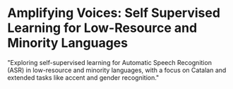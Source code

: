 # Amplifying Voices: Self Supervised Learning for Low-Resource and Minority Languages
 "Exploring self-supervised learning for Automatic Speech Recognition (ASR) in low-resource and minority languages, with a focus on Catalan and extended tasks like accent and gender recognition."
